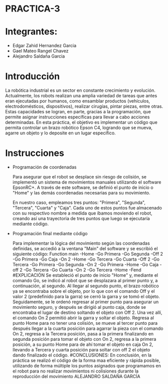 # PRACTICA-3

# Integrantes:
 - Edgar Zahid Hernandez Garcia
 - Gael Mateo Rangel Chavez
 - Alejandro Saldaña Garcia

# Introducción
La robótica industrial es un sector en constante crecimiento y evolución. Actualmente, los robots realizan una amplia variedad de tareas que antes eran ejecutadas por humanos, como ensamblar productos (vehículos, electrodomésticos, dispositivos), realizar cirugías, pintar piezas, entre otras. Estas capacidades se logran, en parte, gracias a la programación, que permite asignar instrucciones específicas para llevar a cabo acciones determinadas.
En esta práctica, el objetivo es implementar un código que permita controlar un brazo robótico Epson C4, logrando que se mueva, agarre un objeto y lo deposite en un lugar específico.

# Instrucciones
- Programación de coordenadas
  
  Para asegurar que el robot se desplace sin riesgo de colisión, se implementó un sistema de movimientos manuales utilizando el software EpsonRC+.
  A través de este software, se definió el punto de inicio o "Home" y las demás coordenadas necesarias para su movimiento.

  En nuestro caso, empleamos tres puntos: "Primera", "Segunda", "Tercera", "Cuarta" y "Caja". Cada uno de estos puntos fue almacenado con su respectivo nombre a medida que 
  íbamos moviendo el robot, creando así una trayectoria de tres puntos que luego se ejecutaría mediante código.

- Programación final mediante código
  
  Para implementar la lógica del movimiento según las coordenadas definidas, se accedió a la ventana "Main" del software y se escribió el siguiente código:
  Function main
-Home
-Go Primera
-Go Segunda
-Off 2
-Go Primera
-Go Caja
-On 2
-Home
-Go Tercera
-Go Cuarta
-Off 2
-Go Tercera
-Go Primera
-Go Segunda
-On 2
-Go Primera
-Home
-Go Caja
-off 2
-Go Tercera
-Go Cuarta
-On 2
-Go Tercera
-Home
-Fend
            #EXPLICACIÓN 
Se estableció el punto de inicio "Home" y, mediante el comando Go, se indicó al robot que se desplazara al primer punto y, a continuación, al segundo. Al llegar al segundo punto, el brazo robótico ya se encontraba sobre el objeto, por lo que con el comando Off y el valor 2 (predefinido para la garra) se cerró la garra y se tomó el objeto. Seguidamente, se le ordenó regresar al primer punto para asegurar un movimiento seguro, y después se dirigió al punto caja, donde se encontraba el lugar de destino soltando el objeto con Off 2. Una vez allí, el comando On 2 permitió abrir la garra y soltar el objeto. Regresa al punto Home para no tener una colisión, se mueve al tercer punto para después llegar a la cuarta posición para agarrar la pieza con el comando On 2, regresa a la Tercera posición, pasa a la primera finalizando en segunda posición para tomar el objeto con On 2, regresa a la primera posición, a su punto Home para de ahí tomar el objeto en caja On 2, llevando a Tercera y cuarta posición para soltar con off 2 el objeto dando finalizado el código.
#CONCLUSIONES:
En conclusión, en la práctica se realizó el código de la forma maa eficiente y rápida posible, utilizando de forma múltiple los puntos asignados que programamos en el robot para no realizar movimientos ni colisiones durante la reproducción del movimiento
ALEJANDRO SALDAÑA GARCÍA 

